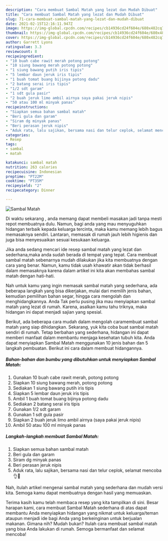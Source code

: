 ```yaml
---
description: "Cara membuat Sambal Matah yang lezat dan Mudah Dibuat"
title: "Cara membuat Sambal Matah yang lezat dan Mudah Dibuat"
slug: 71-cara-membuat-sambal-matah-yang-lezat-dan-mudah-dibuat
date: 2021-02-15T12:16:11.947Z
image: https://img-global.cpcdn.com/recipes/cb14936cd24f604e/680x482cq70/sambal-matah-foto-resep-utama.jpg
thumbnail: https://img-global.cpcdn.com/recipes/cb14936cd24f604e/680x482cq70/sambal-matah-foto-resep-utama.jpg
cover: https://img-global.cpcdn.com/recipes/cb14936cd24f604e/680x482cq70/sambal-matah-foto-resep-utama.jpg
author: Garrett Lyons
ratingvalue: 3.3
reviewcount: 8
recipeingredient:
- "10 buah cabe rawit merah potong potong"
- "10 siung bawang merah potong potong"
- "1 siung bawang putih iris tipis"
- "5 lembar daun jeruk iris tipis"
- "1 buah tomat buang bijinya potong dadu"
- "2 batang serai iris tipis"
- "1/2 sdt garam"
- "1 sdt gula pasir"
- "2 buah jeruk limo ambil airnya saya pakai jeruk nipis"
- "50 atau 100 ml minyak panas"
recipeinstructions:
- "Siapkan semua bahan sambal matah"
- "Beri gula dan garam"
- "Siram dg minyak panas"
- "Beri perasan jeruk nipis"
- "Aduk rata, lalu sajikan, bersama nasi dan telur ceplok, selamat mencoba👌🤩"
categories:
- Resep
tags:
- sambal
- matah

katakunci: sambal matah 
nutrition: 263 calories
recipecuisine: Indonesian
preptime: "PT22M"
cooktime: "PT35M"
recipeyield: "2"
recipecategory: Dinner

---
```



![Sambal Matah](https://img-global.cpcdn.com/recipes/cb14936cd24f604e/680x482cq70/sambal-matah-foto-resep-utama.jpg)

Di waktu  sekarang , anda memang dapat membeli masakan jadi tanpa mesti repot membuatnya dulu. Namun, bagi anda yang mau menyuguhkan hidangan terbaik kepada keluarga tercinta, maka kamu memang lebih bagus memasaknya sendiri. Lantaran, memasak di rumah jauh lebih higienis dan juga bisa menyesuaikan sesuai kesukaan keluarga.

Jika anda sedang mencari ide resep sambal matah yang lezat dan sederhana,maka anda sudah berada di tempat yang tepat. Cara membuat sambal matah  sebenarnya mudah dilakukan jika kita membuatnya dengan cara yang benar. Namun, kamu tidak usah khawatir akan tidak berhasil dalam memasaknya 
karena dalam artikel ini kita akan membahas sambal matah dengan hati-hati.  



Nah untuk kamu yang ingin memasak sambal matah yang sederhana, ada beberapa langkah yang bisa dikerjakan, mulai dari memilih jenis bahan, kemudian pemilihan bahan segar, hingga cara mengolah dan menghidangkannya. Anda Tak perlu pusing jika mau menyiapkan sambal matah yang lezat di rumah. Karena, asalkan kamu  tahu triknya, maka hidangan ini dapat menjadi sajian yang spesial.

Berikut, ada beberapa cara mudah dalam mengolah caramembuat sambal matah yang siap dihidangkan. Sekarang, yuk kita coba buat sambal matah sendiri di rumah. Tetap berbahan yang sederhana, hidangan ini dapat memberi manfaat dalam membantu menjaga kesehatan tubuh kita. Anda dapat menyiapkan Sambal Matah menggunakan 10 jenis bahan dan 5 langkah pembuatan. Berikut ini cara dalam membuat hidangannya.

<!--inarticleads1-->

##### Bahan-bahan dan bumbu yang dibutuhkan untuk menyiapkan Sambal Matah:

1. Gunakan 10 buah cabe rawit merah, potong potong
1. Siapkan 10 siung bawang merah, potong potong
1. Sediakan 1 siung bawang putih iris tipis
1. Siapkan 5 lembar daun jeruk iris tipis
1. Ambil 1 buah tomat buang bijinya potong dadu
1. Sediakan 2 batang serai iris tipis
1. Gunakan 1/2 sdt garam
1. Gunakan 1 sdt gula pasir
1. Siapkan 2 buah jeruk limo ambil airnya (saya pakai jeruk nipis)
1. Ambil 50 atau 100 ml minyak panas




<!--inarticleads2-->

##### Langkah-langkah membuat Sambal Matah:

1. Siapkan semua bahan sambal matah
1. Beri gula dan garam
1. Siram dg minyak panas
1. Beri perasan jeruk nipis
1. Aduk rata, lalu sajikan, bersama nasi dan telur ceplok, selamat mencoba👌🤩




Nah, itulah artikel mengenai  sambal matah  yang sederhana dan mudah versi kita. Semoga kamu dapat membuatnya dengan hasil yang memuaskan. 

Terima kasih kamu telah membaca resep yang kita tampilkan di sini. Besar harapan kami, cara membuat  Sambal Matah sederhana di atas dapat membantu Anda menyiapkan hidangan yang nikmat untuk keluarga/teman ataupun menjadi ide bagi Anda yang berkeinginan untuk berjualan makanan. Gimana nih? Mudah bukan? Itulah cara membuat sambal matah yang bisa Anda lakukan di rumah. Semoga bermanfaat dan selamat mencoba!

